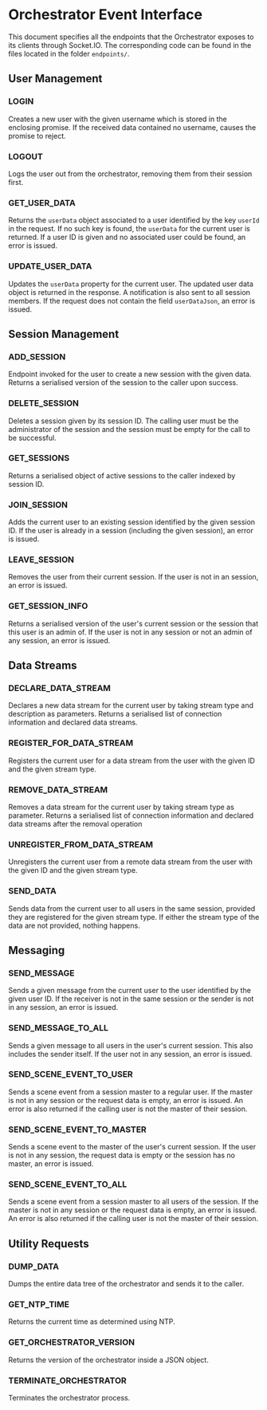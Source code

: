 # Orchestrator Event Interface

This document specifies all the endpoints that the Orchestrator exposes to its
clients through Socket.IO. The corresponding code can be found in the files
located in the folder `endpoints/`.

## User Management

### LOGIN

Creates a new user with the given username which is stored in the
enclosing promise. If the received data contained no username, causes
the promise to reject.

### LOGOUT

Logs the user out from the orchestrator, removing them from their session
first.

### GET_USER_DATA

Returns the `userData` object associated to a user identified by the key
`userId` in the request. If no such key is found, the `userData` for the
current user is returned. If a user ID is given and no associated user
could be found, an error is issued.

### UPDATE_USER_DATA

Updates the `userData` property for the current user. The updated user
data object is returned in the response. A notification is also sent to
all session members. If the request does not contain the field
`userDataJson`, an error is issued.

## Session Management

### ADD_SESSION

Endpoint invoked for the user to create a new session with the given data.
Returns a serialised version of the session to the caller upon success.

### DELETE_SESSION

Deletes a session given by its session ID. The calling user must be the
administrator of the session and the session must be empty for the call
to be successful.

### GET_SESSIONS

Returns a serialised object of active sessions to the caller indexed by
session ID.

### JOIN_SESSION

Adds the current user to an existing session identified by the given
session ID. If the user is already in a session (including the given
session), an error is issued.

### LEAVE_SESSION

Removes the user from their current session. If the user is not in an
session, an error is issued.

### GET_SESSION_INFO

Returns a serialised version of the user's current session or the session
that this user is an admin of. If the user is not in any session or not an
admin of any session, an error is issued.

## Data Streams

### DECLARE_DATA_STREAM

Declares a new data stream for the current user by taking stream type and
description as parameters. Returns a serialised list of connection
information and declared data streams.

### REGISTER_FOR_DATA_STREAM

Registers the current user for a data stream from the user with the given
ID and the given stream type.

### REMOVE_DATA_STREAM

Removes a data stream for the current user by taking stream type as
parameter. Returns a serialised list of connection information and
declared data streams after the removal operation

### UNREGISTER_FROM_DATA_STREAM

Unregisters the current user from a remote data stream from the user with
the given ID and the given stream type.

### SEND_DATA

Sends data from the current user to all users in the same session,
provided they are registered for the given stream type. If either the
stream type of the data are not provided, nothing happens.

## Messaging

### SEND_MESSAGE

Sends a given message from the current user to the user identified by the
given user ID. If the receiver is not in the same session or the sender is
not in any session, an error is issued.

### SEND_MESSAGE_TO_ALL

Sends a given message to all users in the user's current session. This also
includes the sender itself. If the user not in any session, an error is
issued.

### SEND_SCENE_EVENT_TO_USER

Sends a scene event from a session master to a regular user. If the
master is not in any session or the request data is empty, an error is
issued. An error is also returned if the calling user is not the master of
their session.

### SEND_SCENE_EVENT_TO_MASTER

Sends a scene event to the master of the user's current session. If the
user is not in any session, the request data is empty or the session has
no master, an error is issued.

### SEND_SCENE_EVENT_TO_ALL

Sends a scene event from a session master to all users of the session. If
the master is not in any session or the request data is empty, an error is
issued. An error is also returned if the calling user is not the master of
their session.

## Utility Requests

### DUMP_DATA

Dumps the entire data tree of the orchestrator and sends it to the caller.

### GET_NTP_TIME

Returns the current time as determined using NTP.

### GET_ORCHESTRATOR_VERSION

Returns the version of the orchestrator inside a JSON object.

### TERMINATE_ORCHESTRATOR

Terminates the orchestrator process.
